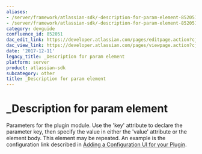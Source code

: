 ```yaml
---
aliases:
- /server/framework/atlassian-sdk/-description-for-param-element-852051.html
- /server/framework/atlassian-sdk/-description-for-param-element-852051.md
category: devguide
confluence_id: 852051
dac_edit_link: https://developer.atlassian.com/pages/editpage.action?cjm=wozere&pageId=852051
dac_view_link: https://developer.atlassian.com/pages/viewpage.action?cjm=wozere&pageId=852051
date: '2017-12-11'
legacy_title: _Description for param element
platform: server
product: atlassian-sdk
subcategory: other
title: _Description for param element
---
```

# \_Description for param element

Parameters for the plugin module. Use the 'key' attribute to declare the parameter key, then specify the value in either the 'value' attribute or the element body. This element may be repeated. An example is the configuration link described in [Adding a Configuration UI for your Plugin](/server/framework/atlassian-sdk/adding-a-configuration-ui-for-your-plugin).































